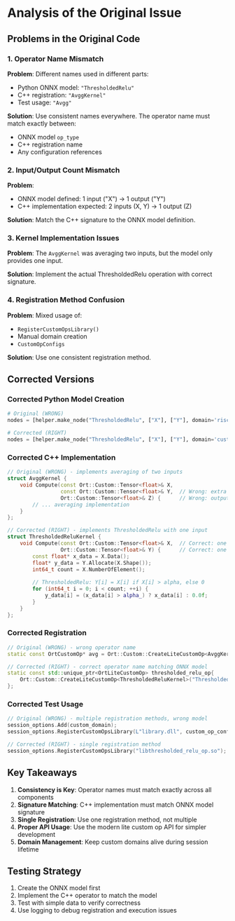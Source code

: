 # Analysis of the Original Issue

## Problems in the Original Code

### 1. Operator Name Mismatch

**Problem**: Different names used in different parts:
- Python ONNX model: `"ThresholdedRelu"`
- C++ registration: `"AvggKernel"`  
- Test usage: `"Avgg"`

**Solution**: Use consistent names everywhere. The operator name must match exactly between:
- ONNX model `op_type`
- C++ registration name
- Any configuration references

### 2. Input/Output Count Mismatch

**Problem**: 
- ONNX model defined: 1 input ("X") → 1 output ("Y")
- C++ implementation expected: 2 inputs (X, Y) → 1 output (Z)

**Solution**: Match the C++ signature to the ONNX model definition.

### 3. Kernel Implementation Issues

**Problem**: The `AvggKernel` was averaging two inputs, but the model only provides one input.

**Solution**: Implement the actual ThresholdedRelu operation with correct signature.

### 4. Registration Method Confusion

**Problem**: Mixed usage of:
- `RegisterCustomOpsLibrary()`
- Manual domain creation
- `CustomOpConfigs`

**Solution**: Use one consistent registration method.

## Corrected Versions

### Corrected Python Model Creation

```python
# Original (WRONG)
nodes = [helper.make_node("ThresholdedRelu", ["X"], ["Y"], domain='riscv_test')]

# Corrected (RIGHT)
nodes = [helper.make_node("ThresholdedRelu", ["X"], ["Y"], domain='custom.ops')]
```

### Corrected C++ Implementation

```cpp
// Original (WRONG) - implements averaging of two inputs
struct AvggKernel {
    void Compute(const Ort::Custom::Tensor<float>& X,
                 const Ort::Custom::Tensor<float>& Y,  // Wrong: extra input
                 Ort::Custom::Tensor<float>& Z) {      // Wrong: output name
        // ... averaging implementation
    }
};

// Corrected (RIGHT) - implements ThresholdedRelu with one input
struct ThresholdedReluKernel {
    void Compute(const Ort::Custom::Tensor<float>& X,  // Correct: one input
                 Ort::Custom::Tensor<float>& Y) {      // Correct: one output
        const float* x_data = X.Data();
        float* y_data = Y.Allocate(X.Shape());
        int64_t count = X.NumberOfElement();
        
        // ThresholdedRelu: Y[i] = X[i] if X[i] > alpha, else 0
        for (int64_t i = 0; i < count; ++i) {
            y_data[i] = (x_data[i] > alpha_) ? x_data[i] : 0.0f;
        }
    }
};
```

### Corrected Registration

```cpp
// Original (WRONG) - wrong operator name
static const OrtCustomOp* avg = Ort::Custom::CreateLiteCustomOp<AvggKernel>("AvggKernel", "CPUExecutionProvider");

// Corrected (RIGHT) - correct operator name matching ONNX model
static const std::unique_ptr<OrtLiteCustomOp> thresholded_relu_op{
    Ort::Custom::CreateLiteCustomOp<ThresholdedReluKernel>("ThresholdedRelu", "CPUExecutionProvider")
};
```

### Corrected Test Usage

```cpp
// Original (WRONG) - multiple registration methods, wrong model
session_options.Add(custom_domain);
session_options.RegisterCustomOpsLibrary(L"library.dll", custom_op_configs);

// Corrected (RIGHT) - single registration method
session_options.RegisterCustomOpsLibrary("libthresholded_relu_op.so");
```

## Key Takeaways

1. **Consistency is Key**: Operator names must match exactly across all components
2. **Signature Matching**: C++ implementation must match ONNX model signature
3. **Single Registration**: Use one registration method, not multiple
4. **Proper API Usage**: Use the modern lite custom op API for simpler development
5. **Domain Management**: Keep custom domains alive during session lifetime

## Testing Strategy

1. Create the ONNX model first
2. Implement the C++ operator to match the model
3. Test with simple data to verify correctness
4. Use logging to debug registration and execution issues